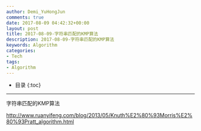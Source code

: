 ```yaml
---
author: Demi_YuHongJun
comments: true
date: 2017-08-09 04:42:32+00:00
layout: post
title: 2017-08-09-字符串匹配的KMP算法
description: 2017-08-09-字符串匹配的KMP算法
keywords: Algorithm
categories:
- Tech
tags:
- Algorithm
---
```

* 目录
{:toc}
---

字符串匹配的KMP算法

http://www.ruanyifeng.com/blog/2013/05/Knuth%E2%80%93Morris%E2%80%93Pratt_algorithm.html